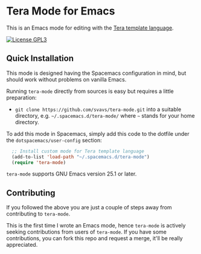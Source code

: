 Tera Mode for Emacs
======================

This is an Emacs mode for editing with the [Tera template language](https://tera.netlify.app).

[![License GPL3](https://img.shields.io/badge/license-GPL3-blue.svg)](https://github.com/svavs/tera-mode/blob/master/LICENSE.txt)


## Quick Installation

This mode is designed having the Spacemacs configuration in mind, but should work without problems on vanilla Emacs. 

Running `tera-mode` directly from sources is easy but requires a little preparation:

- `git clone https://github.com/svavs/tera-mode.git` into a
  suitable directory, e.g. `~/.spacemacs.d/tera-mode/` where `~`
  stands for your home directory.

To add this mode in Spacemacs, simply add this code to the dotfile under the `dotspacemacs/user-config` section:


```el
  ;; Install custom mode for Tera template language
  (add-to-list 'load-path "~/.spacemacs.d/tera-mode")
  (require 'tera-mode)
```

`tera-mode` supports GNU Emacs version 25.1 or later.


## Contributing

If you followed the above you are just a couple of steps away from
contributing to `tera-mode`.

This is the first time I wrote an Emacs mode, hence `tera-mode` is actively seeking contributions from users of `tera-mode`. 
If you have some contributions, you can fork this repo and request a merge, it'll be really appreciated.


